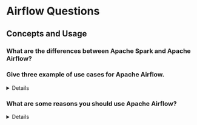 # Airflow Questions
## Concepts and Usage

### What are the differences between Apache Spark and Apache Airflow? 

### Give three example of use cases for Apache Airflow.
<details>

#### ETL Pipelines - Made-Up
- A daily ETL job runs that extracts sales data from an e-commerce's Postgres DB, cleans and aggregates the data, and loads it to a data warehouse.
#### Data Science - Made-Up
- A workflow runs every week that extracts and cleans data prior to model training. It then orchestrates the execution of model training scripts, distributing the load. Airflow then handles tasks for model evaluation, packaging, and deployment. 
#### Reporting - Made-Up
- A workflow runs daily that aggregates financial data from several sources, generates a financial summary report in a variety of formats, and executes tasks to distribute the reports by sending over email, uploading to NAS drives, publishing to websites, etc. 
</details>

### What are some reasons you should use Apache Airflow? 

<details>

- The ability to implement pipelines using Python code allows you to create arbitrarily
complex pipelines using anything you can dream up in Python.
- The Python foundation of Airflow makes it easy to extend and add integrations
with many different systems. In fact, the Airflow community has already developed
a rich collection of extensions that allow Airflow to integrate with many
different types of databases, cloud services, and so on.
- Rich scheduling semantics allow you to run your pipelines at regular intervals
and build efficient pipelines that use incremental processing to avoid expensive
recomputation of existing results.
- Features such as backfilling enable you to easily (re)process historical data,
allowing you to recompute any derived data sets after making changes to your
code.
- Airflow’s rich web interface provides an easy view for monitoring the results

### When should you not use Airflow? 

<details>

- Handling streaming pipelines, as Airflow is primarily designed to run recurring
or batch-oriented tasks, rather than streaming workloads.
- Implementing highly dynamic pipelines, in which tasks are added/removed
between every pipeline run. Although Airflow can implement this kind of
dynamic behavior, the web interface will only show tasks that are still defined in the most recent version of the DAG. As such, Airflow favors pipelines that do
not change in structure every time they run.
- Teams with little or no (Python) programming experience, as implementing
DAGs in Python can be daunting with little Python experience. In such teams,
using a workflow manager with a graphical interface (such as Azure Data Factory)
or a static workflow definition may make more sense.
- Similarly, Python code in DAGs can quickly become complex for larger use
cases. As such, implementing and maintaining Airflow DAGs require proper
engineering rigor to keep things maintainable in the long run.

## Implementations / DAGs

### What is a Sensor in Apache Airflow, and how does it work?

<details>
A Sensor in Apache Airflow is a special type of operator that waits for a certain condition to be met before proceeding. This condition could be the presence of a file in a specific location, the arrival of a certain time, or the availability of a resource. Sensors are used to create dependencies based on external events or conditions.

Sensors continuously check the specified condition at regular intervals (configured by `poke_interval`). Once the condition is met, the sensor task is marked as successful, allowing downstream tasks to execute.

Example of a FileSensor in Airflow:

```python
from airflow import DAG
from airflow.operators.sensors import FileSensor
from airflow.operators.dummy_operator import DummyOperator
from datetime import datetime

default_args = {
    'owner': 'airflow',
    'start_date': datetime(2023, 1, 1),
    'retries': 1,
}

with DAG('file_sensor_example', default_args=default_args, schedule_interval='@daily') as dag:
    
    start = DummyOperator(task_id='start')
    
    wait_for_file = FileSensor(
        task_id='wait_for_file',
        filepath='/path/to/the/file.txt',
        poke_interval=30,  # Check every 30 seconds
        timeout=600,  # Timeout after 10 minutes
    )
    
    end = DummyOperator(task_id='end')
    
    start >> wait_for_file >> end
```
</details>

### What are the differences between `poke` and `reschedule` modes in Airflow Sensors?

<details>
Apache Airflow Sensors can operate in two modes: `poke` and `reschedule`.

1. **Poke Mode:**
   - The sensor task is running continuously and checks the condition at a regular interval (`poke_interval`).
   - It consumes a worker slot while waiting.
   - Suitable for short wait times and scenarios where the condition is likely to be met quickly.

2. **Reschedule Mode:**
   - The sensor task suspends itself after each check and is rescheduled after the `poke_interval`.
   - It frees up the worker slot between checks, making it more resource-efficient.
   - Suitable for long wait times or conditions that may take a significant amount of time to be met.

Example of a TimeDeltaSensor with reschedule mode:

```python
from airflow import DAG
from airflow.sensors.time_delta_sensor import TimeDeltaSensor
from airflow.operators.dummy_operator import DummyOperator
from datetime import datetime, timedelta

default_args = {
    'owner': 'airflow',
    'start_date': datetime(2023, 1, 1),
    'retries': 1,
}

with DAG('timedelta_sensor_reschedule_example', default_args=default_args, schedule_interval='@daily') as dag:
    
    start = DummyOperator(task_id='start')
    
    wait_for_timedelta = TimeDeltaSensor(
        task_id='wait_for_timedelta',
        delta=timedelta(minutes=5),
        mode='reschedule',
    )
    
    end = DummyOperator(task_id='end')
    
    start >> wait_for_timedelta >> end
```
</details>


### What are considerations for using Sensors for event-based, adhoc triggering of DAGs?

<details>

1. **Resource Utilization:**
   - **Poke Mode:** Continuous running can consume worker slots, potentially causing resource contention.
   - **Reschedule Mode:** More efficient as it frees worker slots between checks.

2. **Timeout Settings:**
   - Ensure sensors have appropriate timeout settings to avoid indefinitely blocking worker slots.

3. **Poke Interval:**
   - Set a reasonable `poke_interval` to balance between prompt detection and resource consumption.

4. **Concurrency and Parallelism:**
   - Excessive use of sensors can affect the concurrency limits and overall parallelism of the Airflow environment.

5. **Event Frequency:**
   - High-frequency events may benefit from a more efficient event handling mechanism (e.g., external triggers, message queues) instead of sensors.

6. **Error Handling:**
   - Implement robust error handling and retries for sensors to manage transient failures gracefully.

7. **DAG Dependencies:**
   - Properly manage DAG dependencies to avoid circular dependencies and ensure smooth DAG execution flow.

8. **Monitoring and Alerts:**
   - Set up monitoring and alerting for sensor tasks to detect and respond to issues promptly.

9. **Performance Impact:**
   - Evaluate the performance impact of sensors on the overall system, especially in high-load scenarios.

</details>

### What are Triggers in Airflow?

<details>
The Airflow scheduler monitors all tasks and all DAGs, and triggers the task instances whose dependencies have been met. Behind the scenes, it spins up a subprocess, which monitors and stays in sync with a folder for all DAG objects it may contain, and periodically (every minute or so) collects DAG parsing results and inspects active tasks to see whether they can be triggered.

Can run a trigger through the CLI, API, or webbooks. Triggers are allowed based on successful completion of upstream tasks. Triggers run external to your scheduler, and need to be installed separately depending on environment. 
</details>

### What is the difference between Triggers and Sensors?

<details>

**Triggers:**
- **Purpose:** Initiate the execution of a DAG or task based on predefined conditions.
- **Types:**
  - **Time-based:** Schedule DAGs using cron expressions or preset schedules.
  - **Manual/External:** Trigger DAGs via CLI, REST API, or webhooks.
  - **Task Dependencies:** Trigger tasks based on the completion of upstream tasks.
- **Usage:** Primarily used to start DAGs or tasks on a schedule or in response to external events.

**Sensors:**
- **Purpose:** Monitor and wait for a specific condition or event before allowing a task to proceed.
- **Operation Modes:**
  - **Poke Mode:** Continuously runs and checks for the condition at regular intervals.
  - **Reschedule Mode:** Suspends itself between checks to free resources.
- **Types:** FileSensor, TimeDeltaSensor, ExternalTaskSensor, etc.
- **Usage:** Used within a DAG to create dependencies on external conditions, ensuring tasks only execute when certain criteria are met.

**Summary:**
- **Triggers:** Start DAGs or tasks based on schedules or external commands.
- **Sensors:** Wait for conditions within a DAG to be met before proceeding with task execution.

</details>


### How do Airflow's schedule intervals support the creation of incremental data pipelines, and what are the benefits of using these pipelines for large data sets?

<details>
  <summary>How Airflow's Schedule Intervals Support Incremental Data Pipelines and Their Benefits</summary>

#### How Airflow's Schedule Intervals Support Incremental Data Pipelines

1. **Discrete Time Intervals**: Airflow's schedule intervals allow you to divide time into discrete intervals (e.g., daily, weekly). This enables running a DAG for each specific interval, processing only the data associated with that time period.

2. **Last and Next Intervals**: The schedule intervals provide details about the last and expected next intervals, helping to identify the exact time range for the data to be processed in each DAG run.

3. **Incremental Processing**: By focusing on the data corresponding to each discrete time slot (the data's delta), incremental data pipelines process only new or changed data since the last run, rather than reprocessing the entire data set every time.

#### Benefits of Incremental Data Pipelines for Large Data Sets

1. **Time Efficiency**: Incremental data pipelines reduce the time required for processing by limiting the workload to only new or updated data, avoiding the need to reprocess unchanged data.

2. **Cost Efficiency**: They reduce computational costs and resource usage, as fewer resources are needed to process smaller data deltas compared to the entire data set.

3. **Scalability**: Incremental processing makes it easier to scale data pipelines to handle larger data volumes, as each run processes only a manageable portion of the data.

4. **Timely Updates**: These pipelines enable more frequent and timely updates to the data sets, as they can quickly process new data without the overhead of reprocessing everything.

5. **Backfilling and Reruns**: The combination of schedule intervals with backfilling allows for efficient historical data processing. If there are changes in the task code, clearing past results and rerunning tasks for specific intervals is straightforward, ensuring data consistency and accuracy.

Overall, Airflow's schedule intervals and incremental data pipelines offer significant advantages in managing and processing large data sets efficiently and cost-effectively.
</details>

### How long are deltas typically in Apache Airflow? What is the best practice? 

<details>
  <summary>Typical Delta Lengths and Best Practices in Apache Airflow</summary>

#### Typical Delta Lengths in Apache Airflow

1. **Common Intervals**: The typical delta lengths in Apache Airflow can vary widely depending on the specific use case and data processing requirements. Common intervals include:
   - **Hourly**: For time-sensitive applications requiring frequent updates.
   - **Daily**: Often used for end-of-day processing, reporting, and batch jobs.
   - **Weekly**: Suitable for less frequent, larger data aggregations and analyses.
   - **Monthly**: For periodic large-scale data processing tasks.

#### Best Practices for Delta Lengths

1. **Business Requirements**: Choose the delta length based on business requirements and the nature of the data. For example, real-time data processing might require hourly intervals, while financial reporting might be best suited to daily or monthly intervals.

2. **Data Volume and Velocity**: Consider the volume and velocity of incoming data. High-velocity data streams may necessitate shorter intervals (e.g., hourly), while low-volume data might be efficiently handled with daily intervals.

3. **Resource Availability**: Assess the computational resources available. Shorter intervals require more frequent processing and potentially more resources. Ensure that the chosen interval length aligns with the available infrastructure.

4. **Processing Time**: Ensure that the processing time for each interval fits within the interval length. For instance, if hourly processing takes 50 minutes, an hourly interval is appropriate, but if it takes 70 minutes, consider a longer interval.

5. **Data Dependencies**: Align the intervals with data dependencies. If downstream tasks rely on the completion of upstream tasks, ensure that the intervals are synchronized to avoid data inconsistencies.

6. **Error Handling and Reruns**: Choose intervals that allow for efficient error handling and reruns. Smaller intervals can isolate issues to specific time slots, making it easier to identify and correct errors.

7. **Incremental vs. Full Loads**: Balance between incremental and full data loads. Incremental processing with appropriate intervals minimizes reprocessing overhead, while full loads might be reserved for periodic comprehensive updates.

By carefully considering these factors, you can select the most appropriate delta lengths for your Apache Airflow workflows, ensuring efficient and reliable data processing.
</details>

### Explain the concept of backfilling in Airflow and describe how it can be used to handle historical data processing and task reprocessing.

<details>
  <summary>Backfilling in Airflow</summary>

#### Concept of Backfilling in Airflow

1. **Definition**: Backfilling in Airflow refers to the process of executing a DAG for historical time intervals that were missed or need to be reprocessed.

2. **Purpose**: It allows for the creation or updating of datasets for past periods, ensuring that all data intervals are processed even if the DAG was not initially run for those intervals.

#### Handling Historical Data Processing

1. **Historical Intervals**: By specifying a range of past intervals, backfilling runs the DAG for each of those periods, ensuring that historical data is processed accurately.

2. **Incremental Pipelines**: Each backfill run processes data for the specified past interval, making it possible to build or update datasets incrementally without reprocessing the entire dataset at once.

#### Task Reprocessing

1. **Rerunning Tasks**: If task code or logic changes, backfilling allows for rerunning tasks for historical intervals, updating results based on the new code.

2. **Clearing Results**: Clearing the results of past runs and using backfilling enables reprocessing of tasks, ensuring consistency and correctness of the data across all time intervals.

Backfilling is a powerful feature in Airflow that ensures comprehensive and accurate data processing, both for historical data and for updating results when changes occur.
</details>

### What is the difference between a Task and an Operator in Airflow? 

<details>
<summary>Details</summary>
In this context and throughout the Airflow documentation, we see the terms operator
and task used interchangeably. From a user’s perspective, they refer to the same
thing, and the two often substitute each other in discussions. Operators provide the
implementation of a piece of work. Airflow has a class called BaseOperator and many
subclasses inheriting from the BaseOperator, such as PythonOperator, EmailOperator,
and OracleOperator.

There is a difference, though. Tasks in Airflow manage the execution of an operator;
they can be thought of as a small wrapper or manager around an operator that
ensures the operator executes correctly. The user can focus on the work to be done
by using operators, while Airflow ensures correct execution of the work via tasks.

Tasks manage individual operator state and display state changes to the user, of an operator's execution.

</details>

### What is Airflow's syntax for schedule intervals? 

### How does the cross_downstream method work for declaring dependencies?

<details>
  <summary>How the cross_downstream Method Works</summary>

#### How the `cross_downstream` Method Works

1. **Purpose**: The `cross_downstream` method in Airflow sets up dependencies between all upstream tasks and all downstream tasks.

2. **Usage**: `cross_downstream(upstream_tasks, downstream_tasks)`

3. **Functionality**: 
   - **Upstream Tasks**: A list of tasks that should be completed before proceeding.
   - **Downstream Tasks**: A list of tasks that should start after all upstream tasks are completed.

4. **Dependencies**: Creates a "cross product" of dependencies, meaning each task in `upstream_tasks` is set to trigger every task in `downstream_tasks`.

This method simplifies the process of setting complex task dependencies where multiple upstream tasks need to trigger multiple downstream tasks.
</details>

### What is an example of the chain method to manage dependencies?

<details>
   <summary>Answer</summary>

```
chain(op1, [op2, op3], [op4, op5], op6)
```
</details>

### How does branching operate in Airflow? 

### What are a list of the most common Task context variables? 

### How does accessing Task context variables differ in BashOperator vs PythonOperator?

###

###

###

###

## Architecture

### What are the main components of Apache Airflow's architecture?

<details>
  <summary>Answer</summary>

#### Main Components of Apache Airflow's Architecture

1. **Scheduler**: Determines the order and timing of task execution within DAGs. It monitors all tasks and triggers the execution of tasks based on their schedules and dependencies.

2. **Metadata Database**: Stores information about DAGs, task instances, variables, connections, and other metadata. This database is central to Airflow's operations and helps keep track of the state and history of all workflows.

3. **Executor**: Manages the execution of tasks. It can use various backends like Celery, Kubernetes, Local, and Sequential to run tasks. The choice of executor affects how tasks are distributed and executed.

4. **Worker**: Executes the tasks assigned by the executor. Workers can be distributed across different machines to enable parallel task execution.

5. **Web Server**: Provides a user interface for managing and monitoring DAGs and tasks. It allows users to view logs, track the progress of workflows, and interact with the system.

6. **DAGs (Directed Acyclic Graphs)**: Define the workflows in Airflow. Each DAG is composed of a set of tasks and their dependencies, representing the order of operations.

These components work together to create a flexible and scalable workflow management system, enabling users to define, schedule, and monitor complex data pipelines.
</details>

### How does the Scheduler in Airflow determine which tasks to execute?

<details>
  <summary>How the Scheduler in Airflow Determines Which Tasks to Execute</summary>

#### How the Scheduler in Airflow Determines Which Tasks to Execute

1. **DAG Parsing**: The Scheduler periodically parses all the DAG files to identify the tasks and their dependencies.

2. **Task State Check**: It checks the state of each task instance in the metadata database to determine which tasks are ready to be executed. Tasks can be in various states such as 'queued', 'running', 'success', 'failed', etc.

3. **Dependency Management**: The Scheduler ensures that all upstream dependencies of a task are met before scheduling it. A task is scheduled for execution only if all its parent tasks have successfully completed.

4. **Execution Timing**: It considers the schedule intervals defined in the DAGs. Tasks are scheduled to run at specific intervals, such as daily, hourly, or based on custom time intervals.

5. **Concurrency Limits**: The Scheduler respects the concurrency limits defined at both the DAG level and the overall system level. It ensures that no more tasks than the allowed number are running simultaneously.

6. **Prioritization**: If there are more tasks ready to be executed than the system can handle at once, the Scheduler uses task priorities to decide the order in which tasks should be executed.

7. **Executor Communication**: Once the Scheduler determines that a task is ready to be executed, it communicates with the Executor to queue the task for execution.

By continuously evaluating these factors, the Airflow Scheduler effectively manages the execution of tasks within the workflows.
</details>

### What role does the Metadata Database play in Airflow's architecture?

<details>
  <summary>Role of the Metadata Database in Airflow's Architecture</summary>

#### Role of the Metadata Database in Airflow's Architecture

1. **State Management**: The Metadata Database keeps track of the state of each task instance, recording whether tasks are queued, running, failed, or successful. This information is crucial for the Scheduler to make decisions about task execution.

2. **DAG and Task Definitions**: It stores definitions of DAGs and tasks, including their schedules, dependencies, and configurations. This allows the Scheduler and other components to understand the structure and requirements of each workflow.

3. **Execution History**: The database maintains a detailed history of all task executions, including start times, end times, durations, and logs. This historical data is essential for monitoring, debugging, and optimizing workflows.

4. **User Information**: It holds information about users, roles, and permissions, enabling Airflow's access control and security features.

5. **Configuration and Variables**: The Metadata Database stores global configurations, connections, and variables that can be used across different DAGs and tasks. This centralizes the management of configuration settings and secrets.

6. **Scheduling Information**: The database contains scheduling information, including the last run times of DAGs and the next scheduled run times. This helps the Scheduler manage and trigger DAG runs accurately.

7. **Plugin Data**: It can store data related to custom plugins and extensions, enabling users to extend Airflow's functionality and integrate with other systems.

Overall, the Metadata Database serves as the backbone of Airflow, providing a centralized repository for all the data needed to manage, execute, and monitor workflows.
</details>

### Explain the purpose and function of the Executor in Airflow.

<details>
  <summary>Purpose and Function of the Executor in Airflow</summary>

#### Purpose and Function of the Executor in Airflow

1. **Task Management**: The Executor is responsible for managing the execution of tasks defined in the DAGs. It decides when and where tasks should run based on the directives from the Scheduler.

2. **Task Distribution**: Depending on the type of executor used (e.g., LocalExecutor, CeleryExecutor, KubernetesExecutor), it can distribute tasks across multiple workers or nodes, enabling parallel execution and scalability.

3. **Task Execution**: The Executor launches the actual execution of tasks. It handles the details of starting, monitoring, and completing tasks, ensuring that the tasks are run in the correct environment with the necessary resources.

4. **Resource Allocation**: It ensures that tasks are executed within the allocated resources, managing system constraints such as CPU, memory, and concurrency limits.

5. **Communication with Workers**: The Executor communicates with worker nodes, passing tasks to them and receiving updates on their progress and status. This communication is crucial for distributed task execution.

6. **Handling Failures and Retries**: The Executor manages task failures and retries, following the retry policies defined in the task configurations. It ensures that tasks are retried according to the specified rules and logs any failures for further investigation.

7. **Integration with Scheduler**: It works closely with the Scheduler, which decides the order and timing of task executions. The Scheduler places tasks in a queue, and the Executor picks them up for execution.

By effectively managing task execution and resource allocation, the Executor plays a critical role in ensuring that Airflow workflows run smoothly and efficiently.
</details>

### How do the Scheduler and the Executor communicate with each other?

<details>
  <summary>How the Scheduler and the Executor Communicate with Each Other</summary>

#### How the Scheduler and the Executor Communicate with Each Other

1. **Task Queue**: The primary mode of communication between the Scheduler and the Executor is through a task queue. When the Scheduler determines that a task is ready to be executed, it places the task in this queue.

2. **Message Broker (for distributed executors)**: For distributed executors like CeleryExecutor, a message broker (such as RabbitMQ or Redis) is used. The Scheduler sends tasks to the message broker, and the Executor retrieves these tasks from the broker.

3. **Database**: The Metadata Database serves as an indirect communication channel. The Scheduler updates the task states and metadata in the database, and the Executor reads from the database to understand which tasks need to be executed and their current states.

4. **Callbacks and Status Updates**: The Executor sends status updates back to the Scheduler, typically through the database or direct messages. These updates include task start times, completions, failures, and retries.

5. **Task Instance States**: The Scheduler sets the state of task instances in the metadata database to 'queued' when they are ready to run. The Executor picks up these tasks, executes them, and updates their states to 'running', 'success', or 'failed'.

6. **Heartbeat Mechanism**: Both the Scheduler and the Executor use a heartbeat mechanism to check the availability and health of each other. This ensures that the system is aware of any component failures and can take corrective actions.

7. **Logs and Monitoring**: Executors often log task execution details and progress, which the Scheduler can access for monitoring purposes. This helps in maintaining a clear view of task execution flow and diagnosing issues.

This robust communication setup ensures that tasks are executed efficiently and the state of the workflow is accurately maintained across the system.
</details>


### How is the task queue implemented for each of the Executor Types? 

<details>
  <summary>Implementation of Task Queue for Different Executor Types</summary>

#### Implementation of Task Queue for Different Executor Types

1. **LocalExecutor**:
   - **Task Queue**: Uses in-memory queues managed by Python's multiprocessing library.
   - **Execution**: Tasks are run as subprocesses on the same machine where the Scheduler is running. The task queue is handled directly within the process, enabling efficient task execution without external dependencies.
   
2. **CeleryExecutor**:
   - **Task Queue**: Utilizes a message broker such as RabbitMQ or Redis.
   - **Execution**: Tasks are distributed across multiple worker nodes. The Scheduler pushes tasks to the message broker, and Celery workers pull tasks from the broker, execute them, and update their status back through the broker.
   
3. **KubernetesExecutor**:
   - **Task Queue**: Uses Kubernetes API to manage task queues.
   - **Execution**: Each task is run in a separate Kubernetes pod. The Scheduler interacts with the Kubernetes cluster, creating pods for tasks that need to be executed. The KubernetesExecutor monitors the state of these pods and updates the task status accordingly.
   
4. **SequentialExecutor**:
   - **Task Queue**: Uses a simple in-memory queue.
   - **Execution**: Tasks are executed sequentially, one after the other, on the same machine where the Scheduler is running. This executor is useful for debugging and environments with minimal resource requirements.
   
5. **DaskExecutor**:
   - **Task Queue**: Uses Dask's distributed system to manage task queues.
   - **Execution**: Tasks are distributed across a Dask cluster. The Scheduler communicates with the Dask scheduler, which manages the distribution and execution of tasks on Dask workers.
   
Each executor type leverages different mechanisms to handle task queuing and execution, providing flexibility to adapt to various scales and requirements.
</details>

### How does the KubernetesExecutor use the Kubernetes API to manage task queues? 

<details>
  <summary>How the KubernetesExecutor Uses the Kubernetes API to Manage Task Queues</summary>

#### How the KubernetesExecutor Uses the Kubernetes API to Manage Task Queues

1. **Task Submission**: When the Airflow Scheduler determines that a task is ready to run, it creates a Kubernetes pod specification (a YAML or JSON object) that defines the task's execution environment, including the container image, resource requirements, environment variables, and command to execute.

2. **Pod Creation**: The KubernetesExecutor interacts with the Kubernetes API to submit this pod specification. The API schedules the creation of the pod within the Kubernetes cluster.

3. **Task Queueing**: In Kubernetes, the task queue is essentially the pending state of the pods. When a pod is created, it is added to the cluster's internal scheduling queue until resources are allocated, and the pod is started on an appropriate node.

4. **Resource Allocation**: Kubernetes' scheduler assigns the pod to a node based on the cluster's resource availability and the pod's resource requests (CPU, memory, etc.). The pod remains in the queue until the required resources are available.

5. **Task Execution**: Once the pod is scheduled on a node, Kubernetes starts the pod, and the task defined in the container begins execution. The KubernetesExecutor monitors the status of the pod through the Kubernetes API.

6. **Status Monitoring**: The KubernetesExecutor continuously queries the Kubernetes API to check the status of the pods. It retrieves information about the pod's lifecycle events, such as pending, running, succeeded, or failed.

7. **Task Completion**: When a task completes, the pod's status is updated accordingly (e.g., succeeded or failed). The KubernetesExecutor captures this status update and records the task's result in the Airflow metadata database.

8. **Pod Cleanup**: After task completion, the KubernetesExecutor typically deletes the pod to free up cluster resources. This cleanup can be configured to retain pods for debugging purposes if needed.

By leveraging the Kubernetes API, the KubernetesExecutor efficiently manages task queues, allowing for dynamic scaling and efficient resource utilization across a Kubernetes cluster.
</details>

### What is the purpose of the Airflow Scheduler storing serialized DAGs to the Airflow Metastore?

<details>
  <summary>Purpose of the Airflow Scheduler Storing Serialized DAGs to the Airflow Metastore</summary>

#### Purpose of the Airflow Scheduler Storing Serialized DAGs to the Airflow Metastore

1. **Performance Optimization**: Serialized DAGs reduce the overhead of repeatedly parsing large and complex DAG files. By storing the serialized DAGs, the Scheduler can quickly load and process DAGs, improving overall system performance and reducing latency in scheduling tasks.

2. **Decoupling Scheduler and Web Server**: Storing serialized DAGs in the Metastore allows the Airflow Web Server to access and display DAG information without having to directly parse the DAG files. This decouples the Web Server from the file system, enhancing scalability and performance.

3. **Consistency and Reliability**: The Metastore acts as a single source of truth for DAG definitions. This ensures that the Scheduler and other components always have a consistent view of the DAGs, preventing discrepancies and potential errors in task scheduling and execution.

4. **Cluster Coordination**: In a distributed Airflow setup, where multiple Schedulers or Web Servers might be running, serialized DAGs in the Metastore ensure that all instances are working with the same DAG definitions. This coordination is crucial for maintaining the integrity and consistency of workflow execution across the cluster.

5. **Efficient Storage and Retrieval**: Serialized DAGs are typically stored in a compact, optimized format, making them more efficient to store and retrieve compared to raw Python code. This efficiency helps in faster access and reduced storage requirements.

6. **Fault Tolerance**: By storing DAGs in the Metastore, Airflow ensures that DAG definitions are preserved even if individual Scheduler or Web Server instances fail. This enhances the fault tolerance and robustness of the system.

Overall, storing serialized DAGs in the Airflow Metastore streamlines the DAG management process, improves performance, and ensures consistency and reliability across the Airflow deployment.
</details>

### How does Airflow ensure high availability and fault tolerance in its architecture?

### What is a DagBag in Airflow?
<details>
  <summary>DagBag in Airflow</summary>

#### DagBag in Airflow
The `DagBag` class in Apache Airflow is responsible for parsing and collecting all the DAG (Directed Acyclic Graph) definitions in the specified DAG directory. It loads these DAGs into a dictionary-like object, allowing Airflow to manage and execute the workflows. The `DagBag` class handles DAG validation, ensures there are no cycles in the DAGs, and helps with dependency management.

- **Initialization**: `DagBag` scans the specified folder for Python files containing DAG definitions.
- **Parsing**: It parses these files to load the DAG objects into memory.
- **Validation**: Ensures that the DAGs do not have cycles and are correctly defined.
- **Access**: Provides a convenient way to access and manage DAGs programmatically within Airflow.

By using `DagBag`, Airflow can dynamically discover and manage DAGs, facilitating workflow orchestration and scheduling.
</details>


### What Executor types execute Tasks inside of the Scheduler component? 

<details>
  <summary>Executor Types That Execute Tasks Inside the Scheduler Component</summary>

#### Executor Types That Execute Tasks Inside the Scheduler Component

1. **SequentialExecutor**:
   - **Description**: Executes tasks sequentially, one after the other.
   - **Execution**: Runs tasks within the same process as the Scheduler, making it simple but not suitable for parallel task execution.
   - **Use Case**: Best for development, testing, or environments with minimal resource requirements.

2. **LocalExecutor**:
   - **Description**: Executes tasks in parallel on the local machine.
   - **Execution**: Runs tasks as subprocesses on the same machine where the Scheduler is running.
   - **Use Case**: Suitable for small to medium-sized deployments where tasks can be executed locally without the need for distributed computing.

These executors run tasks directly within or alongside the Scheduler, making them straightforward to set up but limited in scalability compared to distributed executors like CeleryExecutor or KubernetesExecutor.
</details>

## Infrastructure

### Describe the process of enabling authentication in Apache Airflow and list the different authentication backends supported.

<details>

To enable authentication in Apache Airflow, you need to configure the `airflow.cfg` file to specify the authentication backend and set `auth_backend` to the desired authentication method. Airflow supports various authentication backends, including:

1. **Password-based Authentication:** Using username and password stored in Airflow’s metadata database.
2. **OAuth:** Integration with OAuth providers like Google, GitHub, etc.
3. **LDAP:** Integration with LDAP directories for centralized user management.
4. **Kerberos:** Integration with Kerberos for secure authentication in distributed systems.

Example configuration for password-based authentication in `airflow.cfg`:
```ini
[webserver]
rbac = True
auth_backend = airflow.providers_manager.provider.backends.auth.backend.auth_password
```

</details>

### Does Apache Airflow support Azure AD as a backend?

<details>

Yes, Apache Airflow supports Azure Active Directory (Azure AD) as an authentication backend. Here is how you can conceptually set it up:

### Steps to Configure Azure AD as an Authentication Backend

1. **Application Registration in Azure AD:**
   - First, register an application in Azure AD. This involves creating a new application within the Azure portal, where you will receive an `Application (client) ID`, `Directory (tenant) ID`, and a client secret. These values are crucial for connecting Airflow with Azure AD.

2. **Update Airflow Configuration:**
   - Modify the Airflow configuration to enable OAuth authentication. This configuration will include specifying Azure AD as the OAuth provider and defining the necessary parameters such as the client ID, client secret, and endpoints for authorization and token retrieval. This setup enables Airflow to communicate with Azure AD for authentication purposes.

3. **Set Redirect URI:**
   - Configure the redirect URI in Azure AD. This URI is where Azure AD will send authentication responses. It must match the URI defined in your Airflow setup. Typically, it will be something like `https://<your-airflow-domain>/oauth-authorized/azure`.

4. **Environment Variables:**
   - Set environment variables to store the Azure AD application credentials securely. These variables will be used by Airflow to authenticate against Azure AD without hardcoding sensitive information in the configuration files.

5. **Create Initial User:**
   - Use the Airflow command-line interface (CLI) to create the first user with administrative privileges. This step ensures you have access to the Airflow UI to manage further configurations and user permissions.

</details>

### What is the relationship between Airflow and Flask AppBuilder (FAB) Auth Manager? 

<details>
  <summary>Relationship Between Airflow and Flask AppBuilder (FAB) Auth Manager</summary>

#### Relationship Between Airflow and Flask AppBuilder (FAB) Auth Manager

1. **Web Framework**: Airflow's web server is built using Flask, a lightweight web framework in Python. To enhance the web server's functionality, Airflow integrates with Flask AppBuilder (FAB), which provides a framework for building web applications with Flask.

2. **User Authentication and Authorization**: Flask AppBuilder includes an authentication and authorization manager (Auth Manager) that handles user authentication (verifying user identity) and authorization (controlling user access to resources). Airflow leverages FAB Auth Manager to manage user logins, roles, and permissions within the web interface.

3. **Role-Based Access Control (RBAC)**: Using FAB, Airflow implements RBAC, allowing administrators to define roles and assign specific permissions to those roles. Users can then be assigned roles that control what actions they can perform and what data they can access in the Airflow UI.

4. **Authentication Providers**: FAB Auth Manager supports various authentication providers, such as OAuth, LDAP, and database authentication. Airflow can be configured to use these providers for user authentication, making it flexible to integrate with existing user management systems.

5. **User Management**: The integration with FAB allows Airflow to provide a user-friendly interface for managing users, roles, and permissions. Administrators can easily add or remove users, assign roles, and configure permissions through the Airflow web UI.

6. **Security**: By using FAB Auth Manager, Airflow enhances its security capabilities, ensuring that only authorized users can access specific functionalities and data. This is crucial for maintaining the integrity and confidentiality of workflows and data managed by Airflow.

In summary, the relationship between Airflow and Flask AppBuilder Auth Manager is centered around providing robust authentication and authorization mechanisms, enabling secure and efficient user management and access control within the Airflow web interface.
</details>

### If Airflow is Installed via a Helm Chart, how can I inject my DAGs into Airflow? What options do I have? 

<details>

#### Injecting DAGs into Airflow installed via Helm:

1. DAGs in Git Repository:
   - Set in `values.yaml`:
     ```yaml
     dags:
       gitSync:
         enabled: true
         repo: https://github.com/your/repo.git
         branch: main
         path: "path/to/dags"
     ```

2. DAGs in ConfigMap/Secret:
   - Create ConfigMap:
     ```bash
     kubectl create configmap my-dags --from-file=path/to/local/dags/
     ```
   - Set in `values.yaml`:
     ```yaml
     dags:
       persistence:
         enabled: true
       externalStorage:
         name: my-dags
         type: configmap
     ```

3. DAGs in Persistent Volume:
   - Set in `values.yaml`:
     ```yaml
     dags:
       persistence:
         enabled: true
         storageClass: "your-storage-class"
         accessMode: ReadWriteMany
         size: 1Gi
     ```
   - Use `kubectl cp` to copy DAGs:
     ```bash
     kubectl cp ./dags/ airflow-webserver-0:/opt/airflow/dags/
     ```

4. DAGs in Docker Image:
   - Build custom image with DAGs
   - Set in `values.yaml`:
     ```yaml
     images:
       airflow:
         repository: your-repo/airflow-dags
         tag: latest
     ```

5. After setup:
   - Check DAGs: `kubectl port-forward svc/airflow-webserver 8080:8080`
   - Visit `http://localhost:8080` in browser
</details>

### How can you use dag.test() to test DAGs locally? 

<details>

Run `airflow db init` to ensure that Airflow's metadata database is set up and initalized locally on a SQLite instance. Inside of your DAG, include:
```
if __name__ == "__main__":
   dag.run()
```
and run `python dag.py` to test the dag in a single process.




### What considerations should be made when accessing cloud object stores?

<details>
<summary>Answer</summary>

Object stores are not real file systems although they can appear so. They do not support all the operations that a real file system does. Key differences are:

- No guaranteed atomic rename operation. This means that if you move a file from one location to another, it will be copied and then deleted. If the copy fails, you will lose the file.
- Directories are emulated and might make working with them slow. For example, listing a directory might require listing all the objects in the bucket and filtering them by prefix.
- Seeking within a file may require significant call overhead hurting performance or might not be supported at all.

Airflow relies on fsspec to provide a consistent experience across different object storage systems. It implements local file caching to speed up access. However, you should be aware of the limitations of object storage when designing your DAGs.
</details>


###

###

### 


## Organization, Etc

### Which Python files does Airflow search for in the /dag directory for pulling DAGs? How can this be configured?  

<details>
  <summary>Answer</summary>

#### Airflow's DAG Discovery Optimization

1. **Default Behavior**:
   - By default, Airflow optimizes the search for DAGs by only considering Python files that contain the strings "airflow" and "dag" (case-insensitively).
   - This helps to quickly filter out files that are unlikely to contain DAG definitions, improving the performance of DAG discovery.

2. **DAG_DISCOVERY_SAFE_MODE**:
   - If you want Airflow to consider all Python files in the DAG directory, you can disable the `DAG_DISCOVERY_SAFE_MODE` configuration flag.
   - This can be done in the `airflow.cfg` file:
     ```ini
     [core]
     dag_discovery_safe_mode = False
     ```

3. **Effect**:
   - When `DAG_DISCOVERY_SAFE_MODE` is set to `False`, Airflow will search all Python files (`*.py`) in the specified DAG directory, regardless of their content.
   - This ensures that every Python file is checked for potential DAG definitions, at the cost of potentially slower DAG discovery times.

In summary, the optimization means that by default, Airflow only considers Python files with "airflow" and "dag" in their names, but you can configure it to scan all Python files by disabling the safe mode.
</details>

### How does .airflowignore work? 

<details>
  <summary>How .airflowignore Works</summary>

#### How `.airflowignore` Works

1. **Purpose**: The `.airflowignore` file allows you to specify files or directories within your DAGs folder that should be ignored by Airflow when searching for DAG definitions.

2. **Location**: Place the `.airflowignore` file in the root of your DAGs folder.

3. **Format**: The file uses standard glob patterns or regular expressions to define which files or directories should be excluded from the DAG discovery process.
   - Each line in the `.airflowignore` file represents a pattern.
   - Glob patterns (e.g., `*.pyc` or `test_*.py`) and regex patterns (enclosed in `^` and `$`, e.g., `^.*test.*\.py$`) are supported.

4. **Example**:
   - To ignore all Python files starting with "test":
     ```
     test_*.py
     ```
   - To ignore all subdirectories named "ignore_this_folder":
     ```
     ignore_this_folder/*
     ```

5. **Usage**: When Airflow scans the DAGs folder, it reads the `.airflowignore` file and excludes any files or directories that match the specified patterns from the DAG discovery process.

By using the `.airflowignore` file, you can optimize and manage which files Airflow processes, reducing unnecessary scanning and improving performance.
</details>

### What are Task Groups in Airflow? 

## Other
- What are good rules of thumb for separating out a Task in Airflow? 
- How are Python packages and their environments managed in Airflow? 
- How are different versions of Python managed in Airflow? 